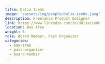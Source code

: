 ```yaml
---
title: Dalia Icedo
image: "/assets/img/people/dalia-icedo.jpeg"
description: Freelance Product Designer
link: https://www.linkedin.com/in/daliaicedo
location: Bay Area
weight: 6
role: Board Member, Past Organizer
categories:
  - bay-area
  - past-organizer
  - board-member
---
```

